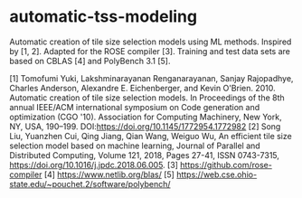 # automatic-tss-modeling

Automatic creation of tile size selection models using ML methods. Inspired by [1, 2]. Adapted for the ROSE compiler [3].
Training and test data sets are based on CBLAS [4] and PolyBench 3.1 [5].

[1] Tomofumi Yuki, Lakshminarayanan Renganarayanan, Sanjay Rajopadhye, Charles Anderson, Alexandre E. Eichenberger, and Kevin O'Brien. 2010. Automatic creation of tile size selection models. In Proceedings of the 8th annual IEEE/ACM international symposium on Code generation and optimization (CGO '10). Association for Computing Machinery, New York, NY, USA, 190–199. DOI:https://doi.org/10.1145/1772954.1772982
[2] Song Liu, Yuanzhen Cui, Qing Jiang, Qian Wang, Weiguo Wu, An efficient tile size selection model based on machine learning, Journal of Parallel and Distributed Computing, Volume 121, 2018, Pages 27-41, ISSN 0743-7315, https://doi.org/10.1016/j.jpdc.2018.06.005.
[3] https://github.com/rose-compiler
[4] https://www.netlib.org/blas/
[5] https://web.cse.ohio-state.edu/~pouchet.2/software/polybench/
